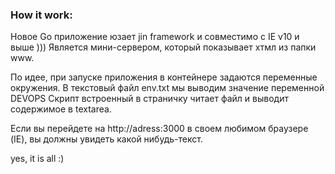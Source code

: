 ﻿### How it work:

Новое Go приложение юзает jin framework и совместимо с IE v10 и выше )))
Является мини-сервером, который показывает хтмл из папки www.

По идее, при запуске приложения в контейнере задаются переменные окружения.
В текстовый файл env.txt мы выводим значение переменной DEVOPS
Скрипт встроенный в страничку читает файл и выводит содержимое в textarea.

Если вы перейдете на http://adress:3000 в своем любимом браузере (IE), вы должны увидеть какой нибудь-текст.

yes, it is all :)
